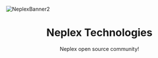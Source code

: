 ![NeplexBanner2](https://user-images.githubusercontent.com/46562212/209439584-0d8bc3cf-ee92-4440-8867-195a6b47f79e.jpg)


<h1 align="center">Neplex Technologies</h1>

<p align="center">Neplex open source community!</p>
